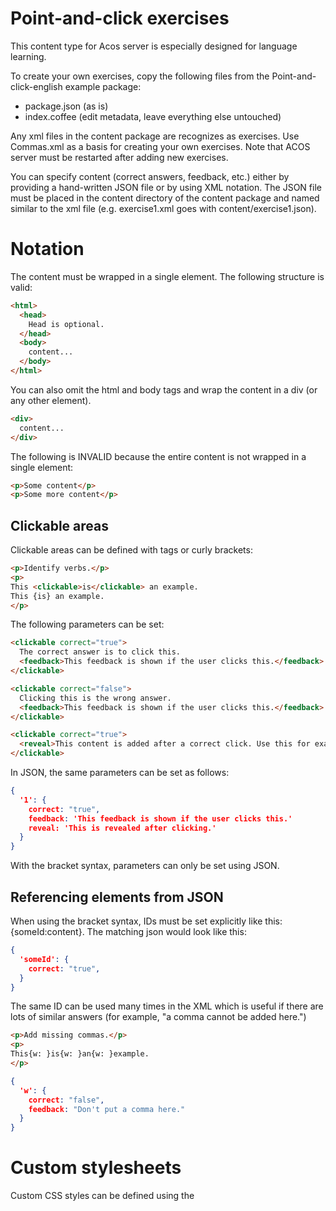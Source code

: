 # Point-and-click exercises

This content type for Acos server is especially designed for language learning.

To create your own exercises, copy the following files from the Point-and-click-english example package:
* package.json (as is)
* index.coffee (edit metadata, leave everything else untouched)

Any xml files in the content package are recognizes as exercises. Use Commas.xml as a basis for creating your own exercises. Note that ACOS server must be restarted after adding new exercises.

You can specify content (correct answers, feedback, etc.) either by providing a hand-written JSON file or by using XML notation.
The JSON file must be placed in the content directory of the content package and named similar to the xml file (e.g. exercise1.xml goes with content/exercise1.json).


# Notation

The content must be wrapped in a single element. The following structure is valid:
```html
<html>
  <head>
    Head is optional.
  </head>
  <body>
    content...
  </body>
</html>
```

You can also omit the html and body tags and wrap the content in a div (or any other element).
```html
<div>
  content...
</div>
```

The following is INVALID because the entire content is not wrapped in a single element:
```html
<p>Some content</p>
<p>Some more content</p>
```


## Clickable areas

Clickable areas can be defined with <clickable> tags or curly brackets:

```html
<p>Identify verbs.</p>
<p>
This <clickable>is</clickable> an example.
This {is} an example.
</p>
```

The following parameters can be set:
```html
<clickable correct="true">
  The correct answer is to click this.
  <feedback>This feedback is shown if the user clicks this.</feedback>
</clickable>

<clickable correct="false">
  Clicking this is the wrong answer.
  <feedback>This feedback is shown if the user clicks this.</feedback>
</clickable>

<clickable correct="true">
  <reveal>This content is added after a correct click. Use this for example for an "add missing commas" exercise.</reveal>
</clickable>
```

In JSON, the same parameters can be set as follows:
```json
{
  '1': {
    correct: "true",
    feedback: 'This feedback is shown if the user clicks this.'
    reveal: 'This is revealed after clicking.'
  }
}
```

With the bracket syntax, parameters can only be set using JSON.


## Referencing elements from JSON 

When using the bracket syntax, IDs must be set explicitly like this: {someId:content}. The matching json would look like this:
```json
{
  'someId': {
    correct: "true",
  }
}
```

The same ID can be used many times in the XML which is useful if there are lots of similar answers (for example, "a comma cannot be added here.")

```html
<p>Add missing commas.</p>
<p>
This{w: }is{w: }an{w: }example.
</p>
```

```json
{
  'w': {
    correct: "false",
    feedback: "Don't put a comma here."
  }
}
```


# Custom stylesheets

Custom CSS styles can be defined using the <style> tag. The <html> and <head> tags must be used in this case.
```html
<html>
  <head>
    <style>
      [custom styles]
    </style>
  </head>
  <body>
    ...
  </body>
</html>
```

Alternatively, you can create a css file in the static folder of the content package and include like this:
```html
<head>
  <link href="/static/content-package-name/my-stylesheet.css" rel="stylesheet">
</head>
```

